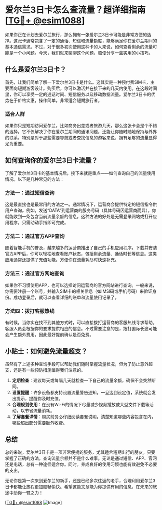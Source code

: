 # 爱尔兰3日卡怎么查流量？超详细指南[[TG💪+ @esim1088](https://t.me/s/esim1088)]

如果你正在计划去爱尔兰旅行，那么拥有一张爱尔兰3日卡可能是非常方便的选择。这张卡通常包含了一定的通话、短信和流量额度，能够满足你在爱尔兰期间的基本通信需求。不过，对于很多初次使用这种卡的人来说，如何查看剩余的流量可能是一个小问题。今天，我们就来聊聊这个问题，顺便分享一些实用的小技巧。

## 什么是爱尔兰3日卡？

首先，让我们简单了解一下爱尔兰3日卡是什么。这其实是一种预付费SIM卡，主要面向短期游客设计。购买后，你可以激活并在接下来的几天内使用。在这段时间里，你可以享受一定的通话时间、短信服务以及移动数据流量。爱尔兰3日卡的优势在于价格实惠，操作简单，非常适合短期旅行者。

### 适合人群

如果你只是短期访问爱尔兰，比如商务出差或者旅游几天，那么这张卡会是个不错的选择。它不仅解决了你在爱尔兰期间的通讯问题，还能让你随时随地保持与外界的联系。特别是对于那些需要导航或者查找信息的游客来说，拥有足够的流量显得尤为重要。

## 如何查询你的爱尔兰3日卡流量？

了解了爱尔兰3日卡的基本情况后，接下来就是重点——如何查询自己的流量使用情况。以下是几种常见的方法：

### 方法一：通过短信查询

这是最直接也是最常用的方法之一。通常情况下，运营商会提供特定的短信指令供用户查询。例如，发送“DATA”到运营商的服务号码（具体号码因运营商而异），你就能收到一条包含当前流量余额的信息。这种方法的好处是无需登录网站或打开应用程序，只需动动手指即可完成。

### 方法二：通过官方APP查询

随着智能手机的普及，越来越多的运营商推出了自己的手机应用程序。下载并安装官方APP后，你可以轻松地查看账户状态，包括剩余流量、通话时长等信息。这类应用通常还提供了充值功能，方便你在流量耗尽时快速补充。

### 方法三：通过官方网站查询

如果你不习惯使用APP，也可以选择访问运营商的官方网站进行查询。一般来说，你需要注册一个账号，并输入SIM卡的相关信息（如IMSI码或手机号码）来验证身份。成功登录后，就可以查看详细的账单和流量使用记录了。

### 方法四：拨打客服热线

有时候，当你实在找不到其他方式时，可以直接拨打运营商的客服热线寻求帮助。客服人员会根据你的要求提供相应的信息。不过需要注意的是，拨打国际长途可能会产生额外费用，因此最好提前确认是否免费。

## 小贴士：如何避免流量超支？

虽然有了上述多种查询手段可以帮助我们随时掌握流量状况，但为了防止意外超支，还是有一些预防措施值得我们注意的。

1. **定期检查**：建议每天或每隔几天就检查一下自己的流量余额，确保不会突然断网。
2. **设置提醒**：许多设备都支持设置流量警告通知。一旦达到设定值，系统就会发出提示，提醒你及时充值。
3. **合理规划使用**：在没有Wi-Fi的情况下尽量减少视频播放或大型文件下载等活动，以节省流量消耗。
4. **了解套餐详情**：购买前务必仔细阅读套餐说明，清楚知道哪些内容包含在内，哪些超出部分需要额外收费。

## 总结

总的来说，爱尔兰3日卡是一项非常便捷的服务，尤其适合短期出行的朋友。只要掌握了正确的方法，查询流量余额并不是什么难事。无论是通过短信、APP、官网还是电话，总有一种途径适合你。同时，养成良好的使用习惯也能有效避免不必要的支出。

无论你是第一次来到爱尔兰的新手，还是已经多次往返的老手，合理利用爱尔兰3日卡都能让旅程更加顺畅愉快。希望这篇文章能为你提供有用的信息，在未来的旅途中助你一臂之力！

[[TG💪+ @esim1088](https://t.me/s/esim1088) ![Image](https://i.postimg.cc/4NQfJmqS/Snipaste-2025-05-13-00-14-12.png)]
